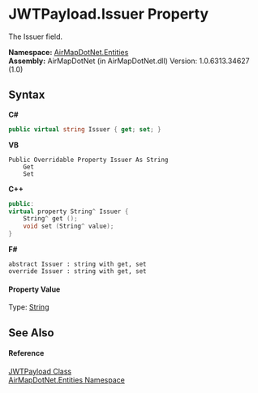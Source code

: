 # JWTPayload.Issuer Property 
 

The Issuer field.

**Namespace:**&nbsp;<a href="98571a09-2783-53ee-6a50-029c1c8ea39b">AirMapDotNet.Entities</a><br />**Assembly:**&nbsp;AirMapDotNet (in AirMapDotNet.dll) Version: 1.0.6313.34627 (1.0)

## Syntax

**C#**<br />
``` C#
public virtual string Issuer { get; set; }
```

**VB**<br />
``` VB
Public Overridable Property Issuer As String
	Get
	Set
```

**C++**<br />
``` C++
public:
virtual property String^ Issuer {
	String^ get ();
	void set (String^ value);
}
```

**F#**<br />
``` F#
abstract Issuer : string with get, set
override Issuer : string with get, set
```


#### Property Value
Type: <a href="http://msdn2.microsoft.com/en-us/library/s1wwdcbf" target="_blank">String</a>

## See Also


#### Reference
<a href="d5a51b98-10c1-0d97-1238-a7f76d093cec">JWTPayload Class</a><br /><a href="98571a09-2783-53ee-6a50-029c1c8ea39b">AirMapDotNet.Entities Namespace</a><br />